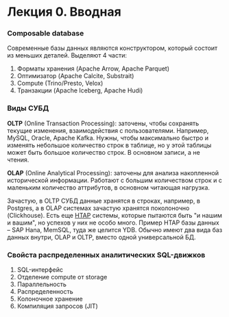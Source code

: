 # Лекция 0. Вводная

### Composable database
Современные базы данных являются конструктором, который состоит из меньших деталей. Выделяют 4 части:
1) Форматы хранения (Apache Arrow, Apache Parquet)
2) Оптимизатор (Apache Calcite, Substrait)
3) Compute (Trino/Presto, Velox)
4) Транзакции (Apache Iceberg, Apache Hudi)

### Виды СУБД
**OLTP** (Online Transaction Processing): заточены, чтобы сохранять текущие изменения, взаимодействия с пользователями. Например, MySQL, Oracle, Apache Kafka. Нужны, чтобы максимально быстро и изменять небольшое количество строк в таблице, но у этой таблицы может быть большое количество строк. В основном записи, а не чтения.

**OLAP** (Online Analytical Processing): заточены для анализа накопленной исторической информации. Работают с большим количеством строк и с маленьким количество аттрибутов, в основном читающая нагрузка.

Зачастую, в OLTP СУБД данные хранятся в строках, например, в Postgres, а в OLAP системах зачастую хранятся поколоночно (Clickhouse). Есть еще [HTAP](https://en.wikipedia.org/wiki/Hybrid_transactional/analytical_processing) системы, которые пытаются быть "и нашим и вашим", но успехов у них не особо много. Пример HTAP базы данных – SAP Hana, MemSQL, туда же целится YDB. Обычно имеют два вида баз данных внутри, OLAP и OLTP, вместо одной универсальной БД.

### Свойста распределенных аналитических SQL-движков
1) SQL-интерфейс
2) Отделение compute от storage
3) Параллельность
4) Распределенность
5) Колоночное хранение
6) Компиляция запросов (JIT)
